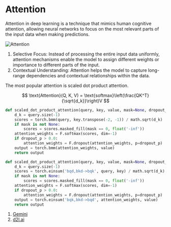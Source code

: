 # Attention

Attention in deep learning is a technique that mimics human cognitive attention, allowing neural networks to focus on the most relevant parts of the input data when making predictions.

![Attention](../../assets/image/2024-12-24-10-16-13.png)

1. Selective Focus: Instead of processing the entire input data uniformly, attention mechanisms enable the model to assign different weights or importance to different parts of the input.
2. Contextual Understanding: Attention helps the model to capture long-range dependencies and contextual relationships within the data.

The most popular attention is scaled dot product attention.

$$
\text{Attention}(Q, K, V) = \text{softmax}\left(\frac{QK^T}{\sqrt{d_k}}\right)V
$$

```python
def scaled_dot_product_attention(query, key, value, mask=None, dropout_p=0.0):
    d_k = query.size(-1)
    scores = torch.bmm(query, key.transpose(-2, -1)) / math.sqrt(d_k)
    if mask is not None:
        scores = scores.masked_fill(mask == 0, float('-inf'))
    attention_weights = F.softmax(scores, dim=-1)
    if dropout_p > 0.0:
        attention_weights = F.dropout(attention_weights, p=dropout_p)
    output = torch.bmm(attention_weights, value)
    return output
```

```python
def scaled_dot_product_attention(query, key, value, mask=None, dropout_p=0.0):
    d_k = query.size(-1)
    scores = torch.einsum('bqd,bkd->bqk', query, key) / math.sqrt(d_k)
    if mask is not None:
        scores = scores.masked_fill(mask == 0, float('-inf'))
    attention_weights = F.softmax(scores, dim=-1)
    if dropout_p > 0.0:
        attention_weights = F.dropout(attention_weights, p=dropout_p)
    output = torch.einsum('bqk,bkd->bqd', attention_weights, value)
    return output
```

1. [Gemini](https://gemini.google.com)
2. [d2l.ai](https://d2l.ai/chapter_attention-mechanisms-and-transformers/)
